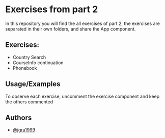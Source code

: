 # Exercises from part 2

In this repository you will find the all exercises of part 2, the exercises are separated in their own folders, and share the App component.

## Exercises:

- Country Search
- CourseInfo continuation
- Phonebook

## Usage/Examples

To observe each exercise, uncomment the exercise component and keep the others commented

## Authors

- [@jgra1999](https://www.github.com/jgra1999)
